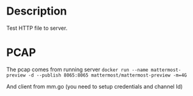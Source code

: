 # Description

Test HTTP file to server.

# PCAP

The pcap comes from running server
`docker run --name mattermost-preview -d --publish 8065:8065 mattermost/mattermost-preview -m=4G`

And client from mm.go (you need to setup credentials and channel Id)
